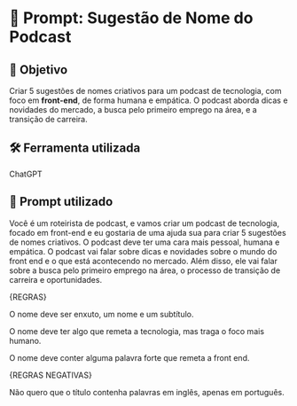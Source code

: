 # 📝 Prompt: Sugestão de Nome do Podcast

## 🎯 Objetivo
Criar 5 sugestões de nomes criativos para um podcast de tecnologia, com foco em **front-end**, de forma humana e empática. O podcast aborda dicas e novidades do mercado, a busca pelo primeiro emprego na área, e a transição de carreira.

## 🛠️ Ferramenta utilizada
ChatGPT

## 💬 Prompt utilizado
Você é um roteirista de podcast, e vamos criar um podcast de tecnologia, focado em front-end e eu gostaria de uma ajuda sua para criar 5 sugestões de nomes criativos. O podcast deve ter uma cara mais pessoal, humana e empática. O podcast vai falar sobre dicas e novidades sobre o mundo do front end e o que está acontecendo no mercado. Além disso, ele vai falar sobre a busca pelo primeiro emprego na área, o processo de transição de carreira e oportunidades.

{REGRAS}

O nome deve ser enxuto, um nome e um subtítulo.

O nome deve ter algo que remeta a tecnologia, mas traga o foco mais humano.

O nome deve conter alguma palavra forte que remeta a front end.

{REGRAS NEGATIVAS}

Não quero que o título contenha palavras em inglês, apenas em português.
